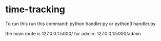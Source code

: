 # time-tracking

To run this run this command:
python handler.py
or
python3 handler.py

the main route is
127.0.0.1:5000/
for admin:
127.0.0.1:5000/admin
